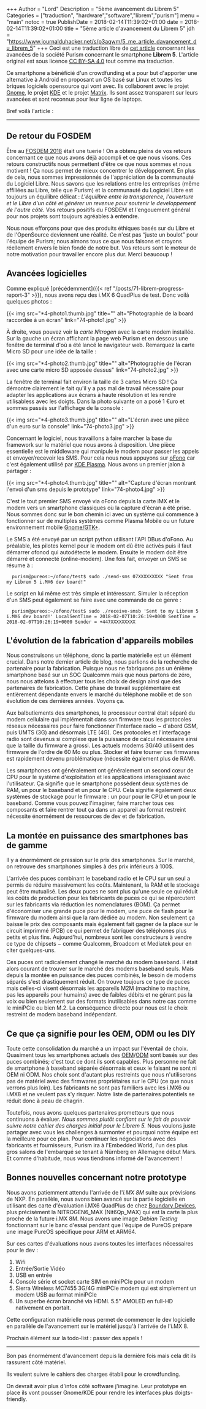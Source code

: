 +++
Author = "Lord"
Description = "5ème avancement du Librem 5"
Categories = ["traduction", "hardware","software","librem","purism"]
menu = "main"
notoc = true
PublishDate = 2018-02-14T11:39:02+01:00
date = 2018-02-14T11:39:02+01:00
title = "5ème article d'avancement du Librem 5"
jdh = "https://www.journalduhacker.net/s/p3aqwm/5_me_article_davancement_du_librem_5"
+++
Ceci est une traduction libre de [cet article](https://puri.sm/posts/librem5-progress-report-5/) concernant les avancées de la société Purism concernant le smartphone **Librem 5**.
L'article original est sous licence [CC BY-SA 4.0](https://creativecommons.org/licenses/by-sa/4.0/) tout comme ma traduction.


Ce smartphone a bénéficié d'un crowdfunding et a pour but d'apporter une alternative à Android en proposant un OS basé sur Linux et toutes les briques logiciels opensource qui vont avec.
Ils collaborent avec le projet [Gnome](https://www.gnome.org), le projet [KDE](https://www.kde.org) et le projet [Matrix](https://matrix.org).
Ils sont assez transparent sur leurs avancées et sont reconnus pour leur ligne de laptops.

Bref voilà l'article :

<hr>

## De retour du FOSDEM
Être au [FOSDEM 2018](https://fosdem.org/2018/) était une tuerie !
On a obtenu pleins de vos retours concernant ce que nous avons déjà accompli et ce que nous visons.
Ces retours constructifs nous permettent d'être ce que nous sommes et nous motivent !
Ça nous permet de mieux concentrer le développement.
En plus de cela, nous sommes impressionnés de l'appréciation de la communauté du Logiciel Libre.
Nous savons que les relations entre les entreprises (même affiliées au Libre, telle que Purism) et la communauté du Logiciel Libre est toujours un équilibre délicat :
*L'équilibre entre la transparence, l'ouverture et le Libre d'un côté et générer un revenue pour soutenir le developpement de l'autre côté.*
Vos retours positifs du FOSDEM et l'engouement général pour nos projets sont toujours agréables à entendre.

Nous nous efforçons pour que des produits éthiques basés sur du Libre et de l'OpenSource deviennent une réalité.
Ce n'est pas “juste un boulot” pour l'équipe de Purism; nous aimons tous ce que nous faisons et croyons réellement envers le bien fondé de notre but.
Vos retours sont le moteur de notre motivation pour travailler encore plus dur.
Merci beaucoup !

## Avancées logicielles
Comme expliqué [précédemment]({{< ref "/posts/71-librem-progress-report-3" >}}), nous avons reçu des i.MX 6 QuadPlus de test. Donc voilà quelques photos :

{{< img src="*4-photo1.thumb.jpg" title="" alt="Photographie de la board raccordée à un écran" link="74-photo1.jpg" >}}

À droite, vous pouvez voir la *carte Nitrogen* avec la carte modem installée.
Sur la gauche un écran affichant la page web Purism et en dessous une fenêtre de terminal d'où a été lancé le navigateur web.
Remarquez la carte Micro SD pour une idée de la taille :

{{< img src="*4-photo2.thumb.jpg" title="" alt="Photographie de l'écran avec une carte micro SD apposée dessus" link="74-photo2.jpg" >}}

La fenêtre de terminal fait environ la taille de 3 cartes Micro SD !
Ça démontre clairement le fait qu'il y a pas mal de travail nécessaire pour adapter les applications aux écrans à haute résolution et les rendre utilisabless avec les doigts.
Dans la photo suivante on a posé 1 €uro et sommes passés sur l'affichage de la console :

{{< img src="*4-photo3.thumb.jpg" title="" alt="L'écran avec une pièce d'un euro sur la console" link="74-photo3.jpg" >}}

Concernant le logiciel, nous travaillons à faire marcher la base du framework sur le matériel que nous avons à disposition.
Une pièce essentielle est le middleware qui manipule le modem pour passer les appels et envoyer/recevoir les SMS.
Pour cela nous nous appuyons sur [oFono](https://01.org/ofono) car c'est également utilisé par [KDE Plasma](https://plasma-mobile.org/).
Nous avons un premier jalon à partager :

{{< img src="*4-photo4.thumb.jpg" title="" alt="Capture d'écran montrant l'envoi d'un sms depuis le prototype" link="74-photo4.jpg" >}}

C'est le tout premier SMS envoyé via oFono depuis la carte iMX et le modem vers un smartphone classiques où la capture d'écran a été prise.
Nous sommes donc sur le bon chemin ici avec un système qui commence à fonctionner sur de multiples systèmes comme Plasma Mobile ou un future environnement mobile [Gnome/GTK+](https://www.gnome.org/).

Le SMS a été envoyé par un script python utilisant l'API DBus d'oFono.
Au préalable, les pilotes kernel pour le modem ont dû être activés puis il faut démarrer ofonod qui autodétecte le modem.
Ensuite le modem doit être démarré et connecté (online-modem). Une fois fait, envoyer un SMS se résume à :

      purism@pureos:~/ofono/test$ sudo ./send-sms 07XXXXXXXXX "Sent from my Librem 5 i.MX6 dev board!"

Le script en lui même est très simple et intéressant. Simuler la réception d'un SMS peut également se faire avec une commande de ce genre :

      purism@pureos:~/ofono/test$ sudo ./receive-smsb 'Sent to my Librem 5 i.MX6 dev board!' LocalSentTime = 2018-02-07T10:26:19+0000 SentTime = 2018-02-07T10:26:19+0000 Sender = +447XXXXXXXXX

## L'évolution de la fabrication d'appareils mobiles

Nous construisons un téléphone, donc la partie matérielle est un élément crucial.
Dans notre dernier article de blog, nous parlions de la recherche de partenaire pour la fabrication.
Puisque nous ne fabriquons pas un énième smartphone basé sur un SOC Qualcomm mais que nous partons de zéro, nous nous attelons à effectuer tous les choix de design ainsi que des partenaires de fabrication.
Cette phase de travail supplémentaire est entièrement dépendante envers le marché du téléphone mobile et de son évolution de ces dernières années.
Voyons ça.

Aux balbutiements des smartphones, le processeur central était séparé du modem cellulaire qui implémentait dans son firmware tous les protocoles réseaux nécessaires pour faire fonctionner l'interface radio − d'abord GSM, puis UMTS (3G) and désormais LTE (4G).
Ces protocoles et l'interfaçage radio sont devenus si complexe que la puissance de calcul nécessaire ainsi que la taille du firmware a grossi.
Les actuels modems 3G/4G utilisent des firmware de l'ordre de 60 Mo ou plus.
Stocker et faire tourner ces firmwares est rapidement devenu problématique (nécessite également plus de RAM).

Les smartphones ont généralement ont généralement un second cœur de CPU pour le système d'exploitation et les applications interagissant avec l'utilisateur.
Ça signifie que le smartphone possèdent deux systèmes de RAM, un pour le baseband et un pour le CPU.
Cela signifie également deux systèmes de stockage pour le firmware : un pour pour le CPU et un pour le baseband.
Comme vous pouvez l'imaginer, faire marcher tous ces composants et faire rentrer tout ça dans un appareil au format restreint nécessite énormément de ressources de dev et de fabrication.

## La montée en puissance des smartphones bas de gamme

Il y a énormément de pression sur le prix des smartphones.
Sur le marché, on retrouve des smartphones simples à des prix inférieurs à 100$.

L'arrivée des puces combinant le baseband radio et le CPU sur un seul a permis de réduire massivement les coûts.
Maintenant, la RAM et le stockage peut être mutualisé. Les deux puces ne sont plus qu'une seule ce qui réduit les coûts de production pour les fabricants de puces ce qui se répercutent sur les fabricants via réduction les nomenclatures (BOM).
Ça permet d'économiser une grande puce pour le modem, une puce de flash pour le firmware du modem ainsi que la ram dédiée au modem.
Non seulement ça baisse le prix des composants mais également fait gagner de la place sur le circuit imprimmé (PCB) ce qui permet de fabriquer des téléphones plus petits et plus fins.
Aujourd'hui, nombreux sont les constructeurs à vendre ce type de chipsets − comme Qualcomm, Broadcom et Mediatek pour en citer quelques-uns.

Ces puces ont radicalement changé le marché du modem baseband.
Il était alors courant de trouver sur le marché des modems baseband seuls.
Mais depuis la montée en puissance des puces combinés, le besoin de modems séparés s'est drastiquement réduit.
On trouve toujours ce type de puces mais celles-ci visent désormais les appareils M2M (machine to machine, pas les appareils pour humains) avec de faibles débits et ne gérant pas la voix ou bien seulement sur des formats inutilisables dans notre cas comme le miniPCIe ou bien M.2.
La conséquence directe pour nous est le choix restreint de modem baseband indépendant.

## Ce que ça signifie pour les OEM, ODM ou les DIY

Toute cette consolidation du marché a un impact sur l'éventail de choix.
Quasiment tous les smartphones actuels des [OEM](https://en.wikipedia.org/wiki/Original_equipment_manufacturer)/[ODM](https://en.wikipedia.org/wiki/Original_design_manufacturer) sont basés sur des puces combinés; c'est tout ce dont ils sont capables.
Plus personne ne fait de smartphone à baseband séparée désormais et ceux le faisant ne sont ni OEM ni ODM.
Nos choix sont d'autant plus restreints que nous n'utiliserons pas de matériel avec des firmwares propriétaires sur le CPU (ce que nous verrons plus loin).
Les fabricants ne sont pas familiers avec les i.MX6 ou i.MX8 et ne veulent pas s'y risquer.
Notre liste de partenaires potentiels se réduit donc à peau de chagrin.

Toutefois, nous avons quelques partenaires prometteurs que nous continuons à évaluer.
*Nous sommes plutôt confiant sur le fait de pouvoir suivre notre cahier des charges initial pour le Librem 5.*
Nous voulons juste partager avec vous les challenges à surmonter et pourquoi notre équipe est la meilleure pour ce plan.
Pour continuer les négociations avec des fabricants et fournisseurs, Purism ira à l'Embedded World, l'un des plus gros salons de l'embarqué se tenant à Nürnberg en Allemagne début Mars.
Et comme d'habitude, nous vous tiendrons informé de l'avancement !

## Bonnes nouvelles concernant notre prototype
Nous avons patiemment attendu l'arrivée de l'*i.MX 8M* suite aux prévisions de NXP.
En parallèle, nous avons bien avancé sur la partie logicielle en utilisant des carte d'évaluation i.MX6 QuadPlus de chez [Boundary Devices](https://boundarydevices.com/), plus précisément la NITROGEN6_MAX (Nit6Qp_MAX) qui est la carte la plus proche de la future i.MX 8M.
Nous avons une image *Debian Testing* fonctionnant sur le banc d'essai pendant que l'équipe de PureOS prépare une image PureOS spécifique pour ARM et ARM64.

Sur ces cartes d'évaluations nous avons toutes les interfaces nécessaires pour le dev :

  1. Wifi
  2. Entrée/Sortie Vidéo
  3. USB en entrée
  4. Console série et socket carte SIM en miniPCIe pour un modem
  5. Sierra Wireless MC7455 3G/4G miniPCIe modem qui est simplement un modem USB au format miniPCIe
  6. Un superbe écran branché via HDMI. 5.5" AMOLED en full-HD nativement en portait.

Cette configuration matérielle nous permet de commencer le dev logicielle en parallèle de l'avancement sur le matériel jusqu'à l'arrivée de l'i.MX 8.

Prochain élément sur la todo-list : passer des appels !

<hr>

Bon pas énormément d'avancement depuis la dernière fois mais cela dit ils rassurent côté matériel.

Ils veulent suivre le cahiers des charges établi pour le crowdfunding.

On devrait avoir plus d'infos côté software j'imagine. Leur prototype en place ils vont pousser Gnome/KDE pour rendre les interfaces plus doigts-friendly.
